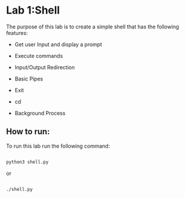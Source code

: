 # Lab 1:Shell



The purpose of this lab is to create a simple shell that has the following
features:

* Get user Input and display a prompt

* Execute commands

* Input/Output Redirection

* Basic Pipes

* Exit

* cd

* Background Process





## How to run:

To run this lab run the following command:

```bash

python3 shell.py

```

or

```bash

./shell.py

```
